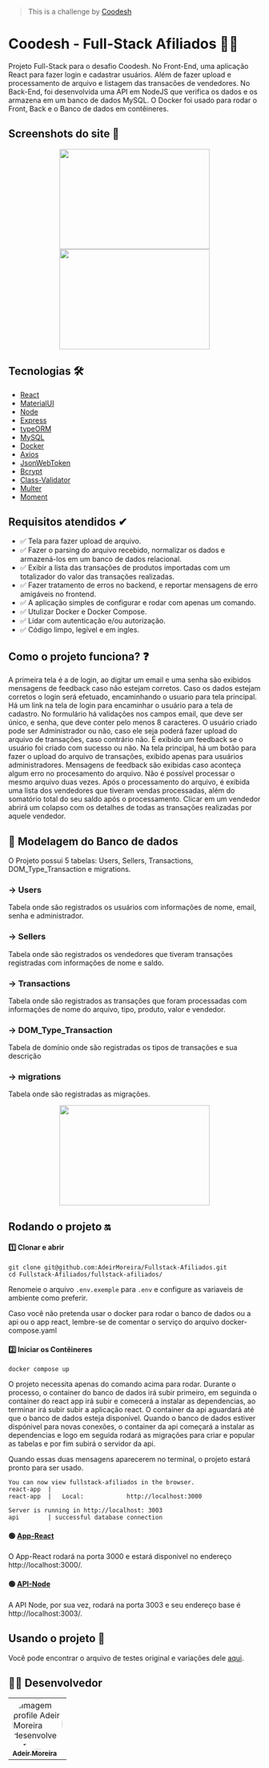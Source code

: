 >  This is a challenge by [Coodesh](https://coodesh.com/)

# Coodesh - Full-Stack Afiliados 👨‍💻

Projeto Full-Stack para o desafio Coodesh. No Front-End, uma aplicação React para fazer login e cadastrar usuários. Além de fazer upload e processamento de arquivo e listagem das transacões de vendedores. No Back-End, foi desenvolvida uma API em NodeJS que verifica os dados e os armazena em um banco de dados MySQL. O Docker foi usado para rodar o Front, Back e o Banco de dados em contêineres.

## Screenshots do site 📸

<p  align="center">
    <img src="https://github.com/AdeirMoreira/Fullstack-Afiliados/assets/98994187/4d9d6700-3cf6-492f-80dc-61d710ebd2ab" width="300" height="200">
    <img src="https://github.com/AdeirMoreira/Fullstack-Afiliados/assets/98994187/99aabf94-9199-4451-83bd-cfb3f931b612" width="300" height="200">
<p/>

## Tecnologias 🛠

- [React](https://pt-br.reactjs.org/)
- [MaterialUI](https://mui.com/material-ui/getting-started/)
- [Node](https://nodejs.org/en/)
- [Express](https://expressjs.com/pt-br/)
- [typeORM](https://typeorm.io/)
- [MySQL](https://www.mysql.com/)
- [Docker](https://www.docker.com/)
- [Axios](https://www.npmjs.com/package/axios)
- [JsonWebToken](https://www.npmjs.com/package/jsonwebtoken)
- [Bcrypt](https://www.npmjs.com/package/bcrypt)
- [Class-Validator](https://github.com/typestack/class-validator)
- [Multer](https://www.npmjs.com/package/multer)
- [Moment](https://www.npmjs.com/package/moment)

## Requisitos atendidos ✔

- ✅ Tela para fazer upload de arquivo.
- ✅ Fazer o parsing do arquivo recebido, normalizar os dados e armazená-los em um banco de dados relacional.
- ✅ Exibir a lista das transações de produtos importadas com um totalizador do valor das transações realizadas.
- ✅ Fazer tratamento de erros no backend, e reportar mensagens de erro amigáveis no frontend.
- ✅ A aplicação simples de configurar e rodar com apenas um comando.
- ✅ Utulizar Docker e Docker Compose.
- ✅ Lidar com autenticação e/ou autorização.
- ✅ Código limpo, legível e em ingles.

## Como o projeto funciona? ❓

A primeira tela é a de login, ao digitar um email e uma senha são exibidos mensagens de feedback caso não estejam corretos. Caso os dados estejam corretos o login será efetuado, encaminhando o usuario para tela principal. Há um link na tela de login para encaminhar o usuário para a tela de cadastro. No formulário há validações nos campos email, que deve ser único, e senha, que deve conter pelo menos 8 caracteres. O usuário criado pode ser Administrador ou não, caso ele seja poderá fazer upload do arquivo de transações, caso contrário não. É exibido um feedback se o usuário foi criado com sucesso ou não. Na tela principal, há um botão para fazer o upload do arquivo de transações, exibido apenas para usuários administradores. Mensagens de feedback são exibidas caso aconteça algum erro no procesamento do arquivo. Não é possível processar o mesmo arquivo duas vezes. Após o processamento do arquivo, é exibida uma lista dos vendedores que tiveram vendas processadas, além do somatório total do seu saldo após o processamento. Clicar em um vendedor abrirá um colapso com os detalhes de todas as transações realizadas por aquele vendedor.

## 🎲 Modelagem do Banco de dados

O Projeto possui 5 tabelas: Users, Sellers, Transactions, DOM_Type_Transaction e migrations.

### → Users
Tabela onde são registrados os usuários com informações de nome, email, senha e administrador.
### → Sellers
Tabela onde são registrados os vendedores que tiveram transações registradas com informações de nome e saldo.
### → Transactions
Tabela onde são registrados as transações que foram processadas com informações de nome do arquivo, tipo, produto, valor e vendedor.
### → DOM_Type_Transaction
Tabela de domínio onde são registradas os tipos de transações e sua descrição
### → migrations
Tabela onde são registradas as migrações.

<p  align="center">
    <img src="https://github.com/AdeirMoreira/Fullstack-Afiliados/assets/98994187/15544321-777f-44be-95d1-4231e9594708" width="300" height="200">
<p/>

## Rodando o projeto 🔛
#### 1️⃣ Clonar e abrir
```
git clone git@github.com:AdeirMoreira/Fullstack-Afiliados.git
cd Fullstack-Afiliados/fullstack-afiliados/
```

Renomeie o arquivo ```.env.exemple``` para ```.env``` e configure as variaveis de ambiente como preferir.

Caso você não pretenda usar o docker para rodar o banco de dados ou a api ou o app react, lembre-se de comentar o serviço do arquivo docker-compose.yaml

#### 2️⃣ Iniciar os Contêineres
```
docker compose up
```

O projeto necessita apenas do comando acima para rodar. Durante o processo, o container do banco de dados irá subir primeiro, em seguinda o container do react app irá subir e comecerá a instalar as dependencias, ao terminar irá subir subir a aplicação react. O container da api aguardará até que o banco de dados esteja disponível. Quando o banco de dados estiver dispónivel para novas conexões, o container da api começará a instalar as dependencias e logo em seguida rodará as migrações para criar e popular as tabelas e por fim subirá o servidor da api. 

Quando essas duas mensagens aparecerem no terminal, o projeto estará pronto para ser usado.
```
You can now view fullstack-afiliados in the browser.
react-app  |
react-app  |   Local:            http://localhost:3000
```
``` 
Server is running in http://localhost: 3003
api        | successful database connection
```

#### 🟢 [App-React](http://localhost:3000/)

O App-React rodará na porta 3000 e estará disponivel no endereço http://localhost:3000/. 

#### 🟢 [API-Node](http://localhost:3003/)

A API Node, por sua vez, rodará na porta 3003 e seu endereço base é http://localhost:3003/.

## Usando o projeto 🚀

Você pode encontrar o arquivo de testes original e variações dele [aqui](https://github.com/AdeirMoreira/Fullstack-Afiliados/tree/main/challenge-files).

## 👨‍💻 Desenvolvedor
<table>         
<td><a href="https://github.com/future4code/silveira-Adeir-Maia"><img style="border-radius: 50%;" src="https://avatars.githubusercontent.com/u/98994187?v=4" width="100px;" alt="Imagem profile Adeir Moreira desenvolvedor"/><br /><sub><b>Adeir Moreira</b></sub></a><br />   
</table>


